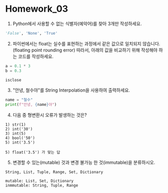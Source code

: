 # Homework_03

1. Python에서 사용할 수 없는 식별자(예악어)를 찾아 3개만 작성하세요.   
```  python
'False', 'None', 'True'  
```

2. 파이썬에서는 float는 실수를 표현하는 과정에서 같은 값으로 일치되지 않습니다. (floating point rounding error) 따라서, 아래의 값을 비교하기 위해 작성해야 하는 코드를 작성하세요.  

``` python
a = 0.1 * 3
b = 0.3

isclose
```


3. "안녕, 철수야"를 String Interpolation을 사용하여 출력하세요.  

``` python
name = "철수"
print(f"안녕, {name}야")
```


4. 다음 중 형변환시 오류가 발생하는 것은?   

```
1) str(1)
2) int('30')
3) int(5)
4) bool('50')
5) int('3.5')

5) float('3.5') 가 맞는 답
```

5. 변경할 수 있는(mutable) 것과 변경 불가능 한 것(immutable)을 분류하시오.  
```
String, List, Tuple, Range, Set, Dictionary

mutable: List, Set, Dictionary
inmmutable: String, Tuple, Range
```
